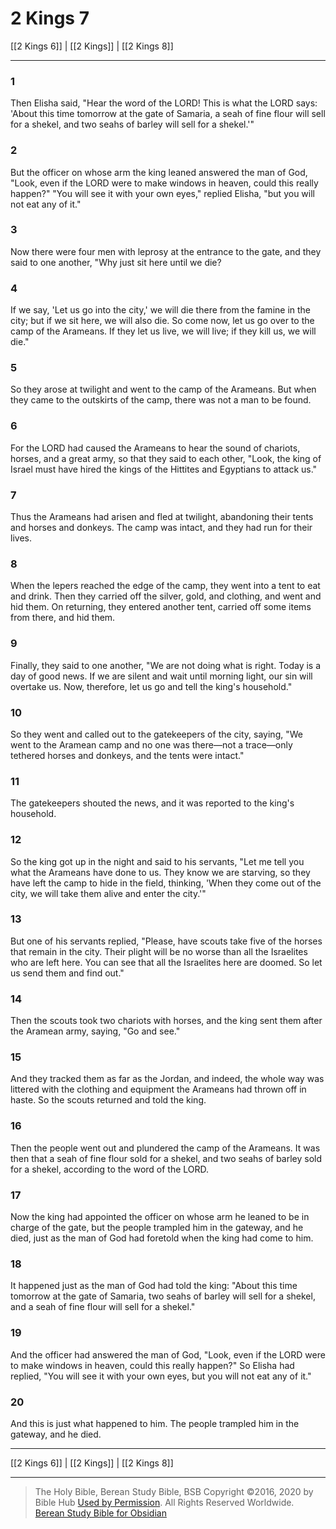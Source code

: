 # 2 Kings 7

[[2 Kings 6]] | [[2 Kings]] | [[2 Kings 8]]

---

### 1
Then Elisha said, "Hear the word of the LORD! This is what the LORD says: 'About this time tomorrow at the gate of Samaria, a seah of fine flour will sell for a shekel, and two seahs of barley will sell for a shekel.'"

### 2
But the officer on whose arm the king leaned answered the man of God, "Look, even if the LORD were to make windows in heaven, could this really happen?" "You will see it with your own eyes," replied Elisha, "but you will not eat any of it."

### 3
Now there were four men with leprosy at the entrance to the gate, and they said to one another, "Why just sit here until we die?

### 4
If we say, 'Let us go into the city,' we will die there from the famine in the city; but if we sit here, we will also die. So come now, let us go over to the camp of the Arameans. If they let us live, we will live; if they kill us, we will die."

### 5
So they arose at twilight and went to the camp of the Arameans. But when they came to the outskirts of the camp, there was not a man to be found.

### 6
For the LORD had caused the Arameans to hear the sound of chariots, horses, and a great army, so that they said to each other, "Look, the king of Israel must have hired the kings of the Hittites and Egyptians to attack us."

### 7
Thus the Arameans had arisen and fled at twilight, abandoning their tents and horses and donkeys. The camp was intact, and they had run for their lives.

### 8
When the lepers reached the edge of the camp, they went into a tent to eat and drink. Then they carried off the silver, gold, and clothing, and went and hid them. On returning, they entered another tent, carried off some items from there, and hid them.

### 9
Finally, they said to one another, "We are not doing what is right. Today is a day of good news. If we are silent and wait until morning light, our sin will overtake us. Now, therefore, let us go and tell the king's household."

### 10
So they went and called out to the gatekeepers of the city, saying, "We went to the Aramean camp and no one was there—not a trace—only tethered horses and donkeys, and the tents were intact."

### 11
The gatekeepers shouted the news, and it was reported to the king's household.

### 12
So the king got up in the night and said to his servants, "Let me tell you what the Arameans have done to us. They know we are starving, so they have left the camp to hide in the field, thinking, 'When they come out of the city, we will take them alive and enter the city.'"

### 13
But one of his servants replied, "Please, have scouts take five of the horses that remain in the city. Their plight will be no worse than all the Israelites who are left here. You can see that all the Israelites here are doomed. So let us send them and find out."

### 14
Then the scouts took two chariots with horses, and the king sent them after the Aramean army, saying, "Go and see."

### 15
And they tracked them as far as the Jordan, and indeed, the whole way was littered with the clothing and equipment the Arameans had thrown off in haste. So the scouts returned and told the king.

### 16
Then the people went out and plundered the camp of the Arameans. It was then that a seah of fine flour sold for a shekel, and two seahs of barley sold for a shekel, according to the word of the LORD.

### 17
Now the king had appointed the officer on whose arm he leaned to be in charge of the gate, but the people trampled him in the gateway, and he died, just as the man of God had foretold when the king had come to him.

### 18
It happened just as the man of God had told the king: "About this time tomorrow at the gate of Samaria, two seahs of barley will sell for a shekel, and a seah of fine flour will sell for a shekel."

### 19
And the officer had answered the man of God, "Look, even if the LORD were to make windows in heaven, could this really happen?" So Elisha had replied, "You will see it with your own eyes, but you will not eat any of it."

### 20
And this is just what happened to him. The people trampled him in the gateway, and he died.

---

[[2 Kings 6]] | [[2 Kings]] | [[2 Kings 8]]

---

> The Holy Bible, Berean Study Bible, BSB
> Copyright &copy;2016, 2020 by Bible Hub
> [Used by Permission](https://berean.bible/terms.htm). All Rights Reserved Worldwide.
> [Berean Study Bible for Obsidian](https://github.com/gapmiss/berean-study-bible-for-obsidian)

